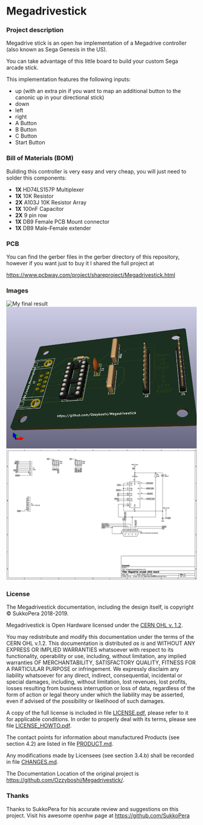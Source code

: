 # Megadrivestick

### Project description
Megadrive stick is an open hw implementation of a Megadrive controller (also known as Sega Genesis in the US).

You can take advantage of this little board to build your custom Sega arcade stick.

This implementation features the following inputs:
- up (with an extra pin if you want to map an additional button to the canonic up in your directional stick)
- down
- left
- right
- A Button
- B Button
- C Button
- Start Button

### Bill of Materials (BOM)
Building this controller is very easy and very cheap, you will just need to solder this components:

* **1X** HD74LS157P Multiplexer
* **1X** 10K Resistor
* **2X** A103J 10K Resistor Array
* **1X** 100nF Capacitor
* **2X** 9 pin row
* **1X** DB9 Female PCB Mount connector
* **1X** DB9 Male-Female extender

### PCB
You can find the gerber files in the gerber directory of this repository, however if you want just to buy it I shared the full project at

https://www.pcbway.com/project/shareproject/Megadrivestick.html

### Images
![My final result](imgs/P_20210510_183743.jpg?raw=true "My final result")
![3d render](imgs/megadrivearcadestick.png?raw=true "3d render")
![schematics](imgs/schematics.png?raw=true "schematics")

### License
The Megadrivestick documentation, including the design itself, is copyright &copy; SukkoPera 2018-2019.

Megadrivestick is Open Hardware licensed under the [CERN OHL v. 1.2](http://ohwr.org/cernohl).

You may redistribute and modify this documentation under the terms of the CERN OHL v.1.2. This documentation is distributed *as is* and WITHOUT ANY EXPRESS OR IMPLIED WARRANTIES whatsoever with respect to its functionality, operability or use, including, without limitation, any implied warranties OF MERCHANTABILITY, SATISFACTORY QUALITY, FITNESS FOR A PARTICULAR PURPOSE or infringement. We expressly disclaim any liability whatsoever for any direct, indirect, consequential, incidental or special damages, including, without limitation, lost revenues, lost profits, losses resulting from business interruption or loss of data, regardless of the form of action or legal theory under which the liability may be asserted, even if advised of the possibility or likelihood of such damages.

A copy of the full license is included in file [LICENSE.pdf](LICENSE.pdf), please refer to it for applicable conditions. In order to properly deal with its terms, please see file [LICENSE_HOWTO.pdf](LICENSE_HOWTO.pdf).

The contact points for information about manufactured Products (see section 4.2) are listed in file [PRODUCT.md](PRODUCT.md).

Any modifications made by Licensees (see section 3.4.b) shall be recorded in file [CHANGES.md](CHANGES.md).

The Documentation Location of the original project is https://github.com/Ozzyboshi/Megadrivestick/.



### Thanks
Thanks to SukkoPera for his accurate review and suggestions on this project.
Visit his awesome openhw page at https://github.com/SukkoPera
